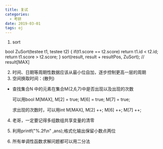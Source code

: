 ```yaml
---
title: 复试
categories:
  - 考研
date: 2019-03-01
tags: oj
---
```

1. sort
<algorithm>
bool ZuSort(testee t1, testee t2) {
  if(t1.score == t2.score) return t1.id < t2.id;
  return t1.score > t2.score;
}
sort(result, result + resultPos, ZuSort); // result[MAX]

2. 时间、日期等周期性数据应该从最小位自加，逐步控制更高一层的周期
3. 空间换取时间：(散列)

  - 查找集合N 中的元素在集合M{2,6,7}中是否出现以及出现的次数

      可以用bool M[MAX], M[2] = true; M[6] = true; M[7] = true;

      求出现的次数时，可以用int M[MAX], M[2] ++; M[6] ++; M[7] ++;

4. 老哥，一定要记得多组数组共享变量的清零

5. 利用printf("%.2f\n" ,ans);格式化输出保留小数点两位

6. 所有单调性函数求解问题都可以用二分法
